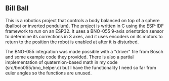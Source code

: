 ## Bill Ball

This is a robotics project that controls a body balanced on top of a sphere (ballbot or inverted pendulum). The project is written in C using the ESP-IDF framework to run on an ESP32. It uses a BNO-055 9-axis orientation sensor to determine its corrections in 3 axes, and it uses encoders on its motors to return to the position the robot is enabled at after it is disturbed. 

The BNO-055 integration was made possible with a "driver" file from Bosch and some example code they provided. There is also a partial implementation of quaternion-based math in my code (src/bno055/bno_helper.c) but I have the functionality I need so far from euler angles so the functions are unused.